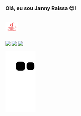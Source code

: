 ### Olá,  eu sou Janny Raissa  😊!

<div style="display: inline_block"><br>
	 <img align="center" alt="Janny-Java" height="30" width="40" src="https://raw.githubusercontent.com/devicons/devicon/master/icons/java/java-plain.svg"
</div>
	
  ##
	
<div>
	<a href="https://www.instagram.com/jannyrsc/" target="_blank"><img src="https://img.shields.io/badge/-Instagram-%23E4405F?style=for-the-badge&logo=instagram&logoColor=white" target="_blank"></a>
        <a href="linkedin.com/in/janny-cruz-07506a269" target="_blank"><img src="https://img.shields.io/badge/-LinkedIn-%230077B5?style=for-the-badge&logo=linkedin&logoColor=white" target="_blank"></a> 
        <a href = "mailto:jannyraissa15@gmail.com"><img src="https://img.shields.io/badge/-Gmail-%23333?style=for-the-badge&logo=gmail&logoColor=white" target="_blank"></a>
</div>

![snake gif](https://github.com/jannyrsc/jannyrsc/blob/output/github-contribution-grid-snake.svg)
